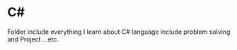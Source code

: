# C#
Folder include everything I learn about C# language include problem solving and Project ...etc.
